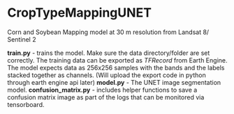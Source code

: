 # CropTypeMappingUNET
Corn and Soybean Mapping model at 30 m resolution from Landsat 8/ Sentinel 2

**train.py** -  trains the model. Make sure the data directory/folder are set correctly. The training data can be exported as _TFRecord_ from Earth Engine. The model expects data as 256x256 samples with the bands and the labels stacked together as channels. (Will upload the export code in python through earth engine api later)
**model.py** - The UNET image segmentation model.
**confusion_matrix.py** - includes helper functions to save a confusion matrix image as part of the logs that can be monitored via tensorboard.

